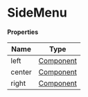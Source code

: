 <h1>SideMenu</h1>

**Properties**

| Name | Type |
| --- | --- |
| left | <a href="https://wix.github.io/react-native-navigation/v2/#/docs/Component">Component</a> | 
| center | <a href="https://wix.github.io/react-native-navigation/v2/#/docs/Component">Component</a> | 
| right | <a href="https://wix.github.io/react-native-navigation/v2/#/docs/Component">Component</a> | 

